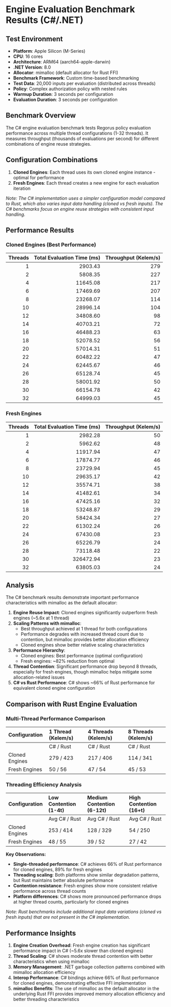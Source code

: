 # Engine Evaluation Benchmark Results (C#/.NET)

## Test Environment
- **Platform**: Apple Silicon (M-Series)
- **CPU**: 16 cores
- **Architecture**: ARM64 (aarch64-apple-darwin)
- **.NET Version**: 8.0
- **Allocator**: mimalloc (default allocator for Rust FFI)
- **Benchmark Framework**: Custom time-based benchmarking
- **Test Data**: 20,000 inputs per evaluation (distributed across threads)
- **Policy**: Complex authorization policy with nested rules
- **Warmup Duration**: 3 seconds per configuration
- **Evaluation Duration**: 3 seconds per configuration

## Benchmark Overview

The C# engine evaluation benchmark tests Regorus policy evaluation performance across multiple thread configurations (1-32 threads). It measures throughput (thousands of evaluations per second) for different combinations of engine reuse strategies.

## Configuration Combinations

1. **Cloned Engines**: Each thread uses its own cloned engine instance - optimal for performance
2. **Fresh Engines**: Each thread creates a new engine for each evaluation iteration

*Note: The C# implementation uses a simpler configuration model compared to Rust, which also varies input data handling (cloned vs fresh inputs). The C# benchmarks focus on engine reuse strategies with consistent input handling.*

## Performance Results

### Cloned Engines (Best Performance)
| Threads | Total Evaluation Time (ms) | Throughput (Kelem/s) |
|--------:|---------------------------:|---------------------:|
|       1 |                    2903.43 |                  279 |
|       2 |                    5808.35 |                  227 |
|       4 |                   11645.08 |                  217 |
|       6 |                   17469.69 |                  207 |
|       8 |                   23268.07 |                  114 |
|      10 |                   28996.14 |                  104 |
|      12 |                   34808.60 |                   98 |
|      14 |                   40703.21 |                   72 |
|      16 |                   46488.23 |                   63 |
|      18 |                   52078.52 |                   56 |
|      20 |                   57014.31 |                   51 |
|      22 |                   60482.22 |                   47 |
|      24 |                   62445.67 |                   46 |
|      26 |                   65128.74 |                   45 |
|      28 |                   58001.92 |                   50 |
|      30 |                   66154.78 |                   42 |
|      32 |                   64999.03 |                   45 |

### Fresh Engines
| Threads | Total Evaluation Time (ms) | Throughput (Kelem/s) |
|--------:|---------------------------:|---------------------:|
|       1 |                    2982.28 |                   50 |
|       2 |                    5962.62 |                   48 |
|       4 |                   11917.94 |                   47 |
|       6 |                   17874.77 |                   46 |
|       8 |                   23729.94 |                   45 |
|      10 |                   29635.17 |                   42 |
|      12 |                   35574.71 |                   38 |
|      14 |                   41482.61 |                   34 |
|      16 |                   47425.16 |                   32 |
|      18 |                   53248.87 |                   29 |
|      20 |                   58424.34 |                   27 |
|      22 |                   61302.24 |                   26 |
|      24 |                   67430.08 |                   23 |
|      26 |                   65226.79 |                   24 |
|      28 |                   73118.48 |                   22 |
|      30 |                  326472.94 |                   23 |
|      32 |                   63805.03 |                   24 |

## Analysis

The C# benchmark results demonstrate important performance characteristics with mimalloc as the default allocator:

1. **Engine Reuse Impact**: Cloned engines significantly outperform fresh engines (~5.6x at 1 thread)
2. **Scaling Patterns with mimalloc**: 
   - Best throughput achieved at 1 thread for both configurations
   - Performance degrades with increased thread count due to contention, but mimalloc provides better allocation efficiency
   - Cloned engines show better relative scaling characteristics
3. **Performance Hierarchy**: 
   - Cloned engines: Best performance (optimal configuration)
   - Fresh engines: ~82% reduction from optimal
4. **Thread Contention**: Significant performance drop beyond 8 threads, especially for fresh engines, though mimalloc helps mitigate some allocation-related issues
5. **C# vs Rust Performance**: C# shows ~66% of Rust performance for equivalent cloned engine configuration

## Comparison with Rust Engine Evaluation

### Multi-Thread Performance Comparison

| Configuration  | 1 Thread (Kelem/s) | 4 Threads (Kelem/s) | 8 Threads (Kelem/s) |
|:---------------|:-------------------|:--------------------|:--------------------|
|                | C# / Rust          | C# / Rust           | C# / Rust           |
| Cloned Engines | 279 / 423          | 217 / 406           | 114 / 341           |
| Fresh Engines  | 50 / 56            | 47 / 54             | 45 / 53             |

### Threading Efficiency Analysis

| Configuration  | Low Contention (1-4t) | Medium Contention (6-12t) | High Contention (16+t) |
|:---------------|:----------------------|:--------------------------|:-----------------------|
|                | Avg C# / Rust         | Avg C# / Rust             | Avg C# / Rust          |
| Cloned Engines | 253 / 414             | 128 / 329                 | 54 / 250               |
| Fresh Engines  | 48 / 55               | 39 / 52                   | 27 / 42                |

**Key Observations:**
- **Single-threaded performance**: C# achieves 66% of Rust performance for cloned engines, 89% for fresh engines
- **Threading scaling**: Both platforms show similar degradation patterns, but Rust maintains better absolute performance
- **Contention resistance**: Fresh engines show more consistent relative performance across thread counts
- **Platform differences**: C# shows more pronounced performance drops at higher thread counts, particularly for cloned engines

*Note: Rust benchmarks include additional input data variations (cloned vs fresh inputs) that are not present in the C# implementation.*

## Performance Insights

1. **Engine Creation Overhead**: Fresh engine creation has significant performance impact in C# (~5.6x slower than cloned engines)
2. **Thread Scaling**: C# shows moderate thread contention with better characteristics when using mimalloc
3. **Memory Management**: .NET garbage collection patterns combined with mimalloc allocation efficiency
4. **Interop Performance**: C# bindings achieve 66% of Rust performance for cloned engines, demonstrating effective FFI implementation
5. **mimalloc Benefits**: The use of mimalloc as the default allocator in the underlying Rust FFI provides improved memory allocation efficiency and better threading characteristics

